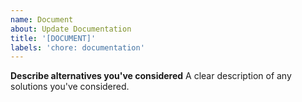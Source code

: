 ```yaml
---
name: Document
about: Update Documentation
title: '[DOCUMENT]'
labels: 'chore: documentation'
---
```


**Describe alternatives you've considered**
A clear description of any solutions you've considered.
